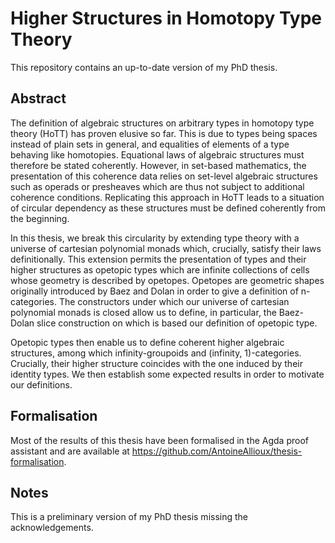 # Higher Structures in Homotopy Type Theory

This repository contains an up-to-date version of my PhD thesis.

## Abstract

The definition of algebraic structures on arbitrary types in homotopy type theory (HoTT) has proven elusive so far. This is due to types being spaces instead of plain sets in general, and equalities of elements of a type behaving like homotopies. Equational laws of algebraic structures must therefore be stated coherently. However, in set-based mathematics, the presentation of this coherence data relies on set-level algebraic structures such as operads or presheaves which are thus not subject to additional coherence conditions. Replicating this approach in HoTT leads to a situation of circular dependency as these structures must be defined coherently from the beginning.

In this thesis, we break this circularity by extending type theory with a universe of cartesian polynomial monads which, crucially, satisfy their laws definitionally. This extension permits the presentation of types and their higher structures as opetopic types which are infinite collections of cells whose geometry is described by opetopes. Opetopes are geometric shapes originally introduced by Baez and Dolan in order to give a definition of n-categories. The constructors under which our universe of cartesian polynomial monads is closed allow us to define, in particular, the Baez-Dolan slice construction on which is based our definition of opetopic type.

Opetopic types then enable us to define coherent higher algebraic structures, among which infinity-groupoids and (infinity, 1)-categories. Crucially, their higher structure coincides with the one induced by their identity types. We then establish some expected results in order to motivate our definitions.

## Formalisation

Most of the results of this thesis have been formalised in the Agda proof assistant and are available at https://github.com/AntoineAllioux/thesis-formalisation.

## Notes

This is a preliminary version of my PhD thesis missing the acknowledgements.
